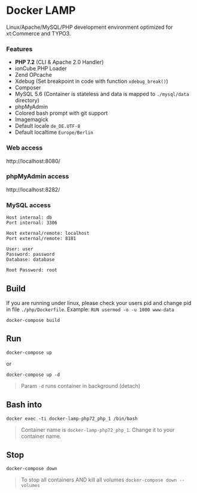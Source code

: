 Docker LAMP
===========

Linux/Apache/MySQL/PHP development environment optimized for xt:Commerce and TYPO3.

### Features

-	**PHP 7.2** (CLI & Apache 2.0 Handler)
-	ionCube PHP Loader
-	Zend OPcache
-	Xdebug (Set breakpoint in code with function `xdebug_break()`\)
-	Composer
-	MySQL 5.6 (Container is stateless and data is mapped to `./mysql/data` directory)
-	phpMyAdmin
-	Colored bash prompt with git support
-	Imagemagick
-	Default locale `de_DE.UTF-8`
-	Default localtime `Europe/Berlin`

### Web access

http://localhost:8080/

### phpMyAdmin access

http://localhost:8282/

### MySQL access

```
Host internal: db
Port internal: 3306

Host external/remote: localhost
Port external/remote: 8181

User: user
Password: password
Database: database

Root Password: root
```

Build
-----

If you are running under linux, please check your users pid and change pid in file `./php/Dockerfile`. Example: `RUN usermod -o -u 1000 www-data`

```
docker-compose build
```

Run
---

```
docker-compose up
```

or

```
docker-compose up -d
```

> Param `-d` runs container in background (detach)

Bash into
---------

```
docker exec -ti docker-lamp-php72_php_1 /bin/bash
```

> Container name is `docker-lamp-php72_php_1`. Change it to your container name.

Stop
----

```
docker-compose down
```

> To stop all containers AND kill all volumes `docker-compose down --volumes`
